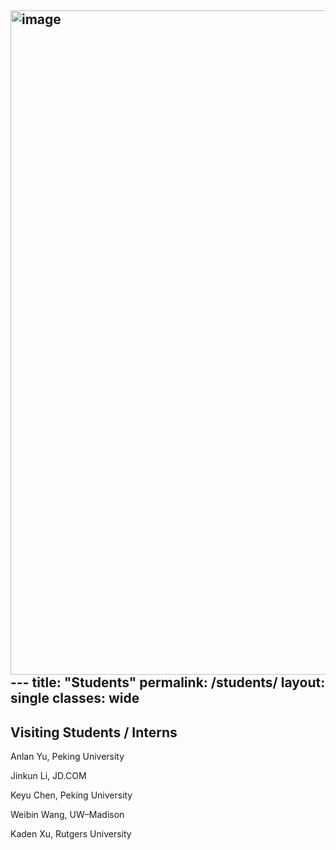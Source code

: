<img width="1063" alt="image" src="https://github.com/user-attachments/assets/4a6eb06f-36b2-45f2-9076-893af82547b9" />---
title: "Students"
permalink: /students/
layout: single
classes: wide
---


## Visiting Students / Interns

Anlan Yu, Peking University

Jinkun Li, JD.COM

Keyu Chen, Peking University

Weibin Wang, UW–Madison

Kaden Xu, Rutgers University


